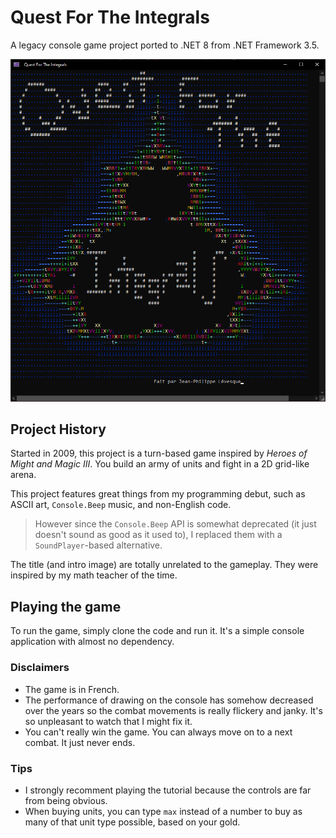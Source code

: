 # Quest For The Integrals
A legacy console game project ported to .NET 8 from .NET Framework 3.5.

![Screenshot](/doc/screenshot.png)

## Project History
Started in 2009, this project is a turn-based game inspired by _Heroes of Might and Magic III_. You build an army of units and fight in a 2D grid-like arena.

This project features great things from my programming debut, such as ASCII art, `Console.Beep` music, and non-English code.
> However since the `Console.Beep` API is somewhat deprecated (it just doesn't sound as good as it used to), I replaced them with a `SoundPlayer`-based alternative.

The title (and intro image) are totally unrelated to the gameplay. They were inspired by my math teacher of the time.

## Playing the game
To run the game, simply clone the code and run it. It's a simple console application with almost no dependency.

### Disclaimers
- The game is in French.
- The performance of drawing on the console has somehow decreased over the years so the combat movements is really flickery and janky. It's so unpleasant to watch that I might fix it.
- You can't really win the game. You can always move on to a next combat. It just never ends.

### Tips
- I strongly recomment playing the tutorial because the controls are far from being obvious.
- When buying units, you can type `max` instead of a number to buy as many of that unit type possible, based on your gold.